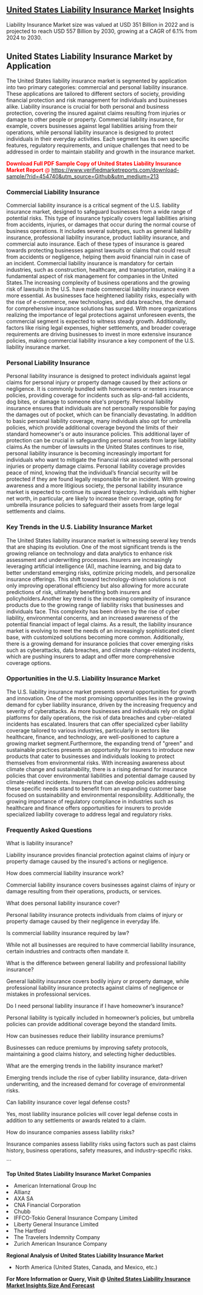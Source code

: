 <h2><a href="https://www.verifiedmarketreports.com/download-sample/?rid=454740&amp;utm_source=Github&amp;utm_medium=213" target="_blank">United States Liability Insurance Market</a> Insights</h2><p>Liability Insurance Market size was valued at USD 351 Billion in 2022 and is projected to reach USD 557 Billion by 2030, growing at a CAGR of 6.1% from 2024 to 2030.</p><p><h2>United States Liability Insurance Market by Application</h2><p>The United States liability insurance market is segmented by application into two primary categories: commercial and personal liability insurance. These applications are tailored to different sectors of society, providing financial protection and risk management for individuals and businesses alike. Liability insurance is crucial for both personal and business protection, covering the insured against claims resulting from injuries or damage to other people or property. Commercial liability insurance, for example, covers businesses against legal liabilities arising from their operations, while personal liability insurance is designed to protect individuals in their everyday activities. Each segment has its own specific features, regulatory requirements, and unique challenges that need to be addressed in order to maintain stability and growth in the insurance market.<p><span class=""><span style="color: #ff0000;"><strong>Download Full PDF Sample Copy of United States Liability Insurance Market Report</strong> @ </span><a href="https://www.verifiedmarketreports.com/download-sample/?rid=454740&amp;utm_source=Github&amp;utm_medium=213" target="_blank">https://www.verifiedmarketreports.com/download-sample/?rid=454740&amp;utm_source=Github&amp;utm_medium=213</a></span></p></p><h3>Commercial Liability Insurance</h3><p>Commercial liability insurance is a critical segment of the U.S. liability insurance market, designed to safeguard businesses from a wide range of potential risks. This type of insurance typically covers legal liabilities arising from accidents, injuries, or damages that occur during the normal course of business operations. It includes several subtypes, such as general liability insurance, professional liability insurance, product liability insurance, and commercial auto insurance. Each of these types of insurance is geared towards protecting businesses against lawsuits or claims that could result from accidents or negligence, helping them avoid financial ruin in case of an incident. Commercial liability insurance is mandatory for certain industries, such as construction, healthcare, and transportation, making it a fundamental aspect of risk management for companies in the United States.The increasing complexity of business operations and the growing risk of lawsuits in the U.S. have made commercial liability insurance even more essential. As businesses face heightened liability risks, especially with the rise of e-commerce, new technologies, and data breaches, the demand for comprehensive insurance solutions has surged. With more organizations realizing the importance of legal protections against unforeseen events, the commercial segment is expected to witness steady growth. Additionally, factors like rising legal expenses, higher settlements, and broader coverage requirements are driving businesses to invest in more extensive insurance policies, making commercial liability insurance a key component of the U.S. liability insurance market.<h3>Personal Liability Insurance</h3><p>Personal liability insurance is designed to protect individuals against legal claims for personal injury or property damage caused by their actions or negligence. It is commonly bundled with homeowners or renters insurance policies, providing coverage for incidents such as slip-and-fall accidents, dog bites, or damage to someone else's property. Personal liability insurance ensures that individuals are not personally responsible for paying the damages out of pocket, which can be financially devastating. In addition to basic personal liability coverage, many individuals also opt for umbrella policies, which provide additional coverage beyond the limits of their standard homeowner's or auto insurance policies. This additional layer of protection can be crucial in safeguarding personal assets from large liability claims.As the number of lawsuits in the United States continues to rise, personal liability insurance is becoming increasingly important for individuals who want to mitigate the financial risk associated with personal injuries or property damage claims. Personal liability coverage provides peace of mind, knowing that the individual’s financial security will be protected if they are found legally responsible for an incident. With growing awareness and a more litigious society, the personal liability insurance market is expected to continue its upward trajectory. Individuals with higher net worth, in particular, are likely to increase their coverage, opting for umbrella insurance policies to safeguard their assets from large legal settlements and claims.<h3>Key Trends in the U.S. Liability Insurance Market</h3><p>The United States liability insurance market is witnessing several key trends that are shaping its evolution. One of the most significant trends is the growing reliance on technology and data analytics to enhance risk assessment and underwriting processes. Insurers are increasingly leveraging artificial intelligence (AI), machine learning, and big data to better understand emerging risks, optimize pricing models, and personalize insurance offerings. This shift toward technology-driven solutions is not only improving operational efficiency but also allowing for more accurate predictions of risk, ultimately benefiting both insurers and policyholders.Another key trend is the increasing complexity of insurance products due to the growing range of liability risks that businesses and individuals face. This complexity has been driven by the rise of cyber liability, environmental concerns, and an increased awareness of the potential financial impact of legal claims. As a result, the liability insurance market is evolving to meet the needs of an increasingly sophisticated client base, with customized solutions becoming more common. Additionally, there is a growing demand for insurance policies that cover emerging risks such as cyberattacks, data breaches, and climate change-related incidents, which are pushing insurers to adapt and offer more comprehensive coverage options.<h3>Opportunities in the U.S. Liability Insurance Market</h3><p>The U.S. liability insurance market presents several opportunities for growth and innovation. One of the most promising opportunities lies in the growing demand for cyber liability insurance, driven by the increasing frequency and severity of cyberattacks. As more businesses and individuals rely on digital platforms for daily operations, the risk of data breaches and cyber-related incidents has escalated. Insurers that can offer specialized cyber liability coverage tailored to various industries, particularly in sectors like healthcare, finance, and technology, are well-positioned to capture a growing market segment.Furthermore, the expanding trend of "green" and sustainable practices presents an opportunity for insurers to introduce new products that cater to businesses and individuals looking to protect themselves from environmental risks. With increasing awareness about climate change and sustainability, there is a rising demand for insurance policies that cover environmental liabilities and potential damage caused by climate-related incidents. Insurers that can develop policies addressing these specific needs stand to benefit from an expanding customer base focused on sustainability and environmental responsibility. Additionally, the growing importance of regulatory compliance in industries such as healthcare and finance offers opportunities for insurers to provide specialized liability coverage to address legal and regulatory risks.<h3>Frequently Asked Questions</h3><p>What is liability insurance?</p><p>Liability insurance provides financial protection against claims of injury or property damage caused by the insured's actions or negligence.</p><p>How does commercial liability insurance work?</p><p>Commercial liability insurance covers businesses against claims of injury or damage resulting from their operations, products, or services.</p><p>What does personal liability insurance cover?</p><p>Personal liability insurance protects individuals from claims of injury or property damage caused by their negligence in everyday life.</p><p>Is commercial liability insurance required by law?</p><p>While not all businesses are required to have commercial liability insurance, certain industries and contracts often mandate it.</p><p>What is the difference between general liability and professional liability insurance?</p><p>General liability insurance covers bodily injury or property damage, while professional liability insurance protects against claims of negligence or mistakes in professional services.</p><p>Do I need personal liability insurance if I have homeowner’s insurance?</p><p>Personal liability is typically included in homeowner’s policies, but umbrella policies can provide additional coverage beyond the standard limits.</p><p>How can businesses reduce their liability insurance premiums?</p><p>Businesses can reduce premiums by improving safety protocols, maintaining a good claims history, and selecting higher deductibles.</p><p>What are the emerging trends in the liability insurance market?</p><p>Emerging trends include the rise of cyber liability insurance, data-driven underwriting, and the increased demand for coverage of environmental risks.</p><p>Can liability insurance cover legal defense costs?</p><p>Yes, most liability insurance policies will cover legal defense costs in addition to any settlements or awards related to a claim.</p><p>How do insurance companies assess liability risks?</p><p>Insurance companies assess liability risks using factors such as past claims history, business operations, safety measures, and industry-specific risks.</p>```</p><p><strong>Top United States Liability Insurance Market Companies</strong></p><div data-test-id=""><p><li>American International Group Inc</li><li> Allianz</li><li> AXA SA</li><li> CNA Financial Corporation</li><li> Chubb</li><li> IFFCO-Tokio General Insurance Company Limited</li><li> Liberty General Insurance Limited</li><li> The Hartford</li><li> The Travelers Indemnity Company</li><li> Zurich American Insurance Company</li></p><div><strong>Regional Analysis of&nbsp;United States Liability Insurance Market</strong></div><ul><li dir="ltr"><p dir="ltr">North America&nbsp;(United States, Canada, and Mexico, etc.)</p></li></ul><p><strong>For More Information or Query, Visit @&nbsp;</strong><strong><a href="https://www.verifiedmarketreports.com/product/liability-insurance-market/?utm_source=Github&amp;utm_medium=213" target="_blank">United States Liability Insurance Market Insights Size And Forecast</a></strong></p></div>
